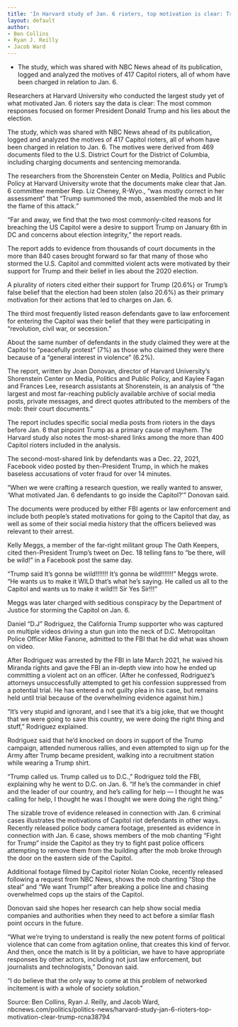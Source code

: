 ```yaml
---
title: 'In Harvard study of Jan. 6 rioters, top motivation is clear: Trump'
layout: default
author:
- Ben Collins
- Ryan J. Reilly
- Jacob Ward
---
```


- The study, which was shared with NBC News ahead of its publication, logged and analyzed the motives of 417 Capitol rioters, all of whom have been charged in relation to Jan. 6.

Researchers at Harvard University who conducted the largest study yet of what motivated Jan. 6 rioters say the data is clear: The most common responses focused on former President Donald Trump and his lies about the election.

The study, which was shared with NBC News ahead of its publication, logged and analyzed the motives of 417 Capitol rioters, all of whom have been charged in relation to Jan. 6. The motives were derived from 469 documents filed to the U.S. District Court for the District of Columbia, including charging documents and sentencing memoranda.

The researchers from the Shorenstein Center on Media, Politics and Public Policy at Harvard University wrote that the documents make clear that Jan. 6 committee member Rep. Liz Cheney, R-Wyo., “was mostly correct in her assessment” that “Trump summoned the mob, assembled the mob and lit the flame of this attack.”

“Far and away, we find that the two most commonly-cited reasons for breaching the US Capitol were a desire to support Trump on January 6th in DC and concerns about election integrity,” the report reads.

The report adds to evidence from thousands of court documents in the more than 840 cases brought forward so far that many of those who stormed the U.S. Capitol and committed violent acts were motivated by their support for Trump and their belief in lies about the 2020 election.

A plurality of rioters cited either their support for Trump (20.6%) or Trump’s false belief that the election had been stolen (also 20.6%) as their primary motivation for their actions that led to charges on Jan. 6.

The third most frequently listed reason defendants gave to law enforcement for entering the Capitol was their belief that they were participating in “revolution, civil war, or secession.”

About the same number of defendants in the study claimed they were at the Capitol to “peacefully protest” (7%) as those who claimed they were there because of a “general interest in violence” (6.2%).

The report, written by Joan Donovan, director of Harvard University’s Shorenstein Center on Media, Politics and Public Policy, and Kaylee Fagan and Frances Lee, research assistants at Shorenstein, is an analysis of “the largest and most far-reaching publicly available archive of social media posts, private messages, and direct quotes attributed to the members of the mob: their court documents.”

The report includes specific social media posts from rioters in the days before Jan. 6 that pinpoint Trump as a primary cause of mayhem. The Harvard study also notes the most-shared links among the more than 400 Capitol rioters included in the analysis.

The second-most-shared link by defendants was a Dec. 22, 2021, Facebook video posted by then-President Trump, in which he makes baseless accusations of voter fraud for over 14 minutes.

“When we were crafting a research question, we really wanted to answer, ‘What motivated Jan. 6 defendants to go inside the Capitol?’” Donovan said.

The documents were produced by either FBI agents or law enforcement and include both people’s stated motivations for going to the Capitol that day, as well as some of their social media history that the officers believed was relevant to their arrest.

Kelly Meggs, a member of the far-right militant group The Oath Keepers, cited then-President Trump’s tweet on Dec. 18 telling fans to “be there, will be wild!” in a Facebook post the same day.

“Trump said It’s gonna be wild!!!!!!! It’s gonna be wild!!!!!!!” Meggs wrote. “He wants us to make it WILD that’s what he’s saying. He called us all to the Capitol and wants us to make it wild!!! Sir Yes Sir!!!”

Meggs was later charged with seditious conspiracy by the Department of Justice for storming the Capitol on Jan. 6.

Daniel “D.J” Rodriguez, the California Trump supporter who was captured on multiple videos driving a stun gun into the neck of D.C. Metropolitan Police Officer Mike Fanone, admitted to the FBI that he did what was shown on video.

After Rodriguez was arrested by the FBI in late March 2021, he waived his Miranda rights and gave the FBI an in-depth view into how he ended up committing a violent act on an officer. (After he confessed, Rodriguez’s attorneys unsuccessfully attempted to get his confession suppressed from a potential trial. He has entered a not guilty plea in his case, but remains held until trial because of the overwhelming evidence against him.)

“It’s very stupid and ignorant, and I see that it’s a big joke, that we thought that we were going to save this country, we were doing the right thing and stuff,” Rodriguez explained.

Rodriguez said that he’d knocked on doors in support of the Trump campaign, attended numerous rallies, and even attempted to sign up for the Army after Trump became president, walking into a recruitment station while wearing a Trump shirt.

“Trump called us. Trump called us to D.C.,” Rodriguez told the FBI, explaining why he went to D.C. on Jan. 6. “If he’s the commander in chief and the leader of our country, and he’s calling for help — I thought he was calling for help, I thought he was I thought we were doing the right thing.”

The sizable trove of evidence released in connection with Jan. 6 criminal cases illustrates the motivations of Capitol riot defendants in other ways. Recently released police body camera footage, presented as evidence in connection with Jan. 6 case, shows members of the mob chanting “Fight for Trump” inside the Capitol as they try to fight past police officers attempting to remove them from the building after the mob broke through the door on the eastern side of the Capitol.

Additional footage filmed by Capitol rioter Nolan Cooke, recently released following a request from NBC News, shows the mob chanting “Stop the steal” and “We want Trump!” after breaking a police line and chasing overwhelmed cops up the stairs of the Capitol.

Donovan said she hopes her research can help show social media companies and authorities when they need to act before a similar flash point occurs in the future.

“What we’re trying to understand is really the new potent forms of political violence that can come from agitation online, that creates this kind of fervor. And then, once the match is lit by a politician, we have to have appropriate responses by other actors, including not just law enforcement, but journalists and technologists,” Donovan said.

“I do believe that the only way to come at this problem of networked incitement is with a whole of society solution.”

Source: Ben Collins, Ryan J. Reilly, and Jacob Ward, nbcnews.com/politics/politics-news/harvard-study-jan-6-rioters-top-motivation-clear-trump-rcna38794
